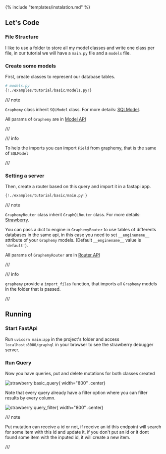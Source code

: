 {% include "templates/instalation.md" %}
## Let's Code

### File Structure

I like to use a folder to store all my model classes and write one class per file, in our tutorial we will have a `main.py` file and a `models` file.

### Create  some models

First, create classes to represent our database tables.

```Python  
# models.py
{!./examples/tutorial/basic/models.py!}
```

/// note

`Graphemy` class inherit `SQLModel` class. For more details: [SQLModel](https://sqlmodel.tiangolo.com/).

All params of `Graphemy` are in [Model API](/api/Models/)

///

/// info

To help the imports you can import `Field` from graphemy, that is the same of `SQLModel`


///

### Setting a server

Then, create a router based on this query and import it in a fastapi app.

```Python hl_lines="9 20-22"
{!./examples/tutorial/basic/main.py!}
```

/// note

`GraphemyRouter` class inherit `GraphQLRouter` class. For more details: [Strawberry](https://strawberry.rocks/).

You can pass a dict to engine in `GraphemyRouter` to use tables of differents databases in the same api, in this case you need to set `__enginename__` attribute of your `Graphemy` models. (Default `__enginename__` value is `'default'`).

All params of `GraphemyRouter` are in [Router API](/api/Router/)


///


/// info

`graphemy` provide a `import_files` function, that imports all `Graphemy` models in the folder that is passed.


///



## Running

### Start FastApi

Run `uvicorn main:app` in the project's folder and access `localhost:8000/graphql` in your browser to see the strawberry debugger server.

### Run Query

Now you have queries, put and delete mutations for both classes created

![strawberry basic_query](/assets/put_mutation.png){ width="800" .center}

Note that every query already have a filter option where you can filter results by every column.

![strawberry query_filter](/assets/basic_query.png){ width="800" .center}




/// note

Put mutation can receive a id or not, if receive an id this endpoint will search for some item with this id and update it, if you don't put an id or it dont found some item with the inputed id, it will create a new item.

///
